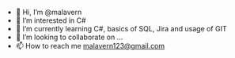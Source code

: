 - 👋 Hi, I’m @malavern
- 👀 I’m interested in C#
- 🌱 I’m currently learning C#, basics of SQL, Jira and usage of GIT
- 💞️ I’m looking to collaborate on ...
- 📫 How to reach me malavern123@gmail.com

<!---
malavern/malavern is a ✨ special ✨ repository because its `README.md` (this file) appears on your GitHub profile.
You can click the Preview link to take a look at your changes.
--->
